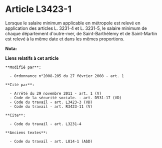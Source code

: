 # Article L3423-1

Lorsque le salaire minimum applicable en métropole est relevé en application des articles L. 3231-4 et L. 3231-5, le salaire
minimum de chaque département d'outre-mer, de Saint-Barthélemy et de Saint-Martin est relevé à la même date et dans les mêmes
proportions.

**Nota:**



**Liens relatifs à cet article**

	**Modifié par**:

	  - Ordonnance n°2008-205 du 27 février 2008 - art. 1

	**Cité par**:

	  - Arrêté du 29 novembre 2011 - art. 1 (V)
	  - Code de la sécurité sociale. - art. D531-17 (VD)
	  - Code du travail - art. L3423-3 (VD)
	  - Code du travail - art. R3423-11 (V)

	**Cite**:

	  - Code du travail - art. L3231-4

	**Anciens textes**:

	  - Code du travail - art. L814-1 (AbD)
